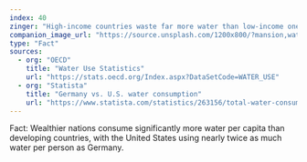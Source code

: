 ```yaml
---
index: 40
zinger: "High-income countries waste far more water than low-income ones."
companion_image_url: "https://source.unsplash.com/1200x800/?mansion,water-waste,arizona,yards"
type: "Fact"
sources:
  - org: "OECD"
    title: "Water Use Statistics"
    url: "https://stats.oecd.org/Index.aspx?DataSetCode=WATER_USE"
  - org: "Statista"
    title: "Germany vs. U.S. water consumption"
    url: "https://www.statista.com/statistics/263156/total-water-consumption-in-selected-countries/"
---
```

Fact: Wealthier nations consume significantly more water per capita than developing countries, with the United States using nearly twice as much water per person as Germany.
